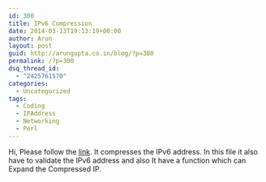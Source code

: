 ```yaml
---
id: 300
title: IPv6 Compression
date: 2014-03-13T19:13:19+00:00
author: Arun
layout: post
guid: http://arungupta.co.in/blog/?p=300
permalink: /?p=300
dsq_thread_id:
  - "2425761570"
categories:
  - Uncategorized
tags:
  - Coding
  - IPAddress
  - Networking
  - Perl
---
```

Hi, Please follow the [link](https://github.com/arungupta2008/Ipv6Compression). It compresses the IPv6 address. In this file it also have to validate the IPv6 address and also It have a function which can Expand the Compressed IP.